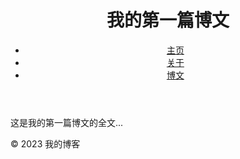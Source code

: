 <!DOCTYPE html>
<html lang="en">
<head>
    <meta charset="UTF-8">
    <meta name="viewport" content="width=device-width, initial-scale=1.0">
    <title>我的第一篇博文 - 我的博客</title>
    <link rel="stylesheet" href="style.css">
</head>
<body>
    <header>
        <h1>我的第一篇博文</h1>
        <nav>
            <ul>
                <li><a href="index.html">主页</a></li>
                <li><a href="about.html">关于</a></li>
                <li><a href="post.html">博文</a></li>
            </ul>
        </nav>
    </header>
    <main>
        <article>
            <p>这是我的第一篇博文的全文...</p>
        </article>
    </main>
    <footer>
        <p>© 2023 我的博客</p>
    </footer>
    <script src="script.js"></script>
</body>
</html>

